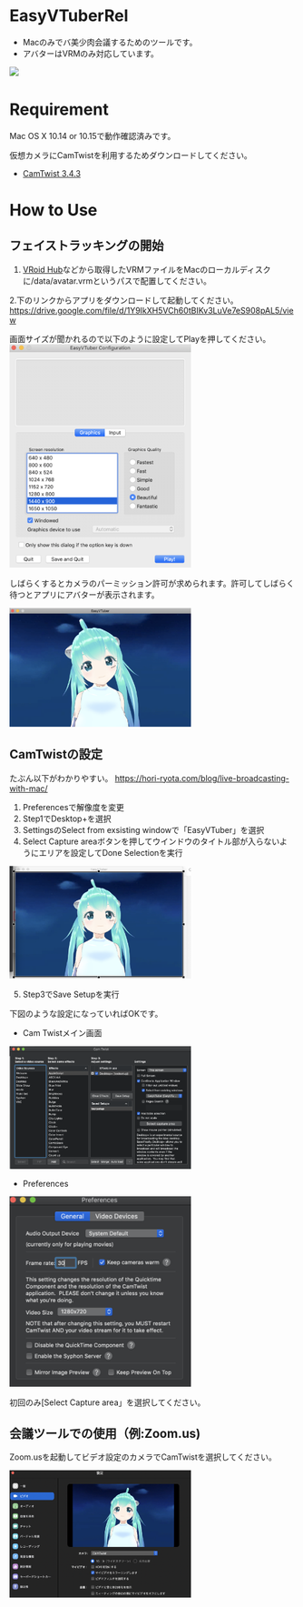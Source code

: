 # EasyVTuberRel
* Macのみでバ美少肉会議するためのツールです。
* アバターはVRMのみ対応しています。

<img src="./images/completion.gif" width="320px">

# Requirement
 Mac OS X 10.14 or 10.15で動作確認済みです。

仮想カメラにCamTwistを利用するためダウンロードしてください。
* [CamTwist 3.4.3](http://camtwiststudio.com/download/)


# How to Use

## フェイストラッキングの開始
1. [VRoid Hub](https://hub.vroid.com)などから取得したVRMファイルをMacのローカルディスクに/data/avatar.vrmというパスで配置してください。

2.下のリンクからアプリをダウンロードして起動してください。
https://drive.google.com/file/d/1Y9IkXH5VCh60tBIKv3LuVe7eS908pAL5/view  

画面サイズが聞かれるので以下のように設定してPlayを押してください。
<img src="./images/boot.png" width="320px"> 

しばらくするとカメラのパーミッション許可が求められます。許可してしばらく待つとアプリにアバターが表示されます。

<img src="./images/snap.png" width="320px">

## CamTwistの設定
たぶん以下がわかりやすい。
https://hori-ryota.com/blog/live-broadcasting-with-mac/

1. Preferencesで解像度を変更
2. Step1でDesktop+を選択
3. SettingsのSelect from exsisting windowで「EasyVTuber」を選択
4. Select Capture areaボタンを押してウインドウのタイトル部が入らないようにエリアを設定してDone Selectionを実行
<img src="./images/camtwist3.png" width="320px">

5. Step3でSave Setupを実行

下図のような設定になっていればOKです。

* Cam Twistメイン画面
<img src="./images/camtwist1.png" width="320px">

* Preferences
<img src="./images/camtwist2.png" width="320px">

初回のみ[Select Capture area」を選択してください。

## 会議ツールでの使用（例:Zoom.us)
Zoom.usを起動してビデオ設定のカメラでCamTwistを選択してください。

<img src="./images/zoom.png" width="320px">



